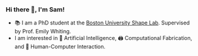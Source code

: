 ### Hi there 👋, I'm Sam!

- 📚 I am a PhD student at the [Boston University Shape Lab](https://shape.bu.edu). Supervised by Prof. Emily Whiting.
- I am interested in 🤖 Artificial Intelligence, 🖨️ Computational Fabrication, and 🤳 Human-Computer Interaction.
